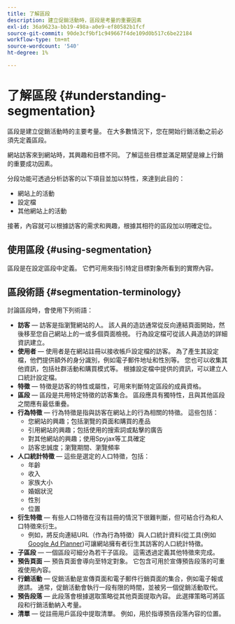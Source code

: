 ```yaml
---
title: 了解區段
description: 建立促銷活動時，區段是考量的重要因素
exl-id: 36a9623a-bb19-498a-a0e9-ef80582b1fcf
source-git-commit: 90de3cf9bf1c949667f4de109d0b517c6be22184
workflow-type: tm+mt
source-wordcount: '540'
ht-degree: 1%

---
```


# 了解區段 {#understanding-segmentation}

區段是建立促銷活動時的主要考量。 在大多數情況下，您在開始行銷活動之前必須先定義區段。

網站訪客來到網站時，其興趣和目標不同。 了解這些目標並滿足期望是線上行銷的重要成功因素。

分段功能可透過分析訪客的以下項目並加以特性，來達到此目的：

* 網站上的活動
* 設定檔
* 其他網站上的活動

接著，內容就可以根據訪客的需求和興趣，根據其相符的區段加以明確定位。

## 使用區段 {#using-segmentation}

區段是在設定區段中定義。 它們可用來指引特定目標對象所看到的實際內容。<!--Segments are defined in [Configuring Segmentation](/help/sites-administering/campaign-segmentation.md). They are used to steer the actual content seen by a specific target audience.-->

## 區段術語 {#segmentation-terminology}

討論區段時，會使用下列術語：

* **訪客**  — 訪客是指瀏覽網站的人。 該人員的造訪通常從反向連結頁面開始，然後移至您自己網站上的一或多個頁面檢視。 行為設定檔可從該人員造訪的詳細資訊建立。
* **使用者**  — 使用者是在網站註冊以接收帳戶設定檔的訪客。 為了產生其設定檔，他們提供額外的身分識別，例如電子郵件地址和性別等。 您也可以收集其他資訊，包括社群活動和購買模式等。 根據設定檔中提供的資訊，可以建立人口統計設定檔。
* **特徵**  — 特徵是訪客的特性或屬性，可用來判斷特定區段的成員資格。
* **區段**  — 區段是共用特定特徵的訪客集合。 區段應具有獨特性，且與其他區段之間應有最低重疊。
* **行為特徵**  — 行為特徵是指與訪客在網站上的行為相關的特徵。 這些包括：
   * 您網站的興趣；包括瀏覽的頁面和購買的產品
   * 引用網站的興趣；包括使用的搜索詞或點擊的廣告
   * 對其他網站的興趣；使用Spyjax等工具確定
   * 訪客忠誠度；瀏覽期間、瀏覽頻率
* **人口統計特徵**  — 這些是選定的人口特徵，包括：
   * 年齡
   * 收入
   * 家族大小
   * 婚姻狀況
   * 性別
   * 位置
* **衍生特徵**  — 有些人口特徵在沒有註冊的情況下很難判斷，但可結合行為和人口特徵來衍生。
   * 例如，將反向連結URL（作為行為特徵）與人口統計資料(從工具(例如 [Google Ad Planner](https://www.google.com/adplanner/))可讓網站擁有者衍生其訪客的人口統計特徵。
* **子區段**  — 一個區段可細分為若干子區段。 這需透過定義其他特徵來完成。
* **預告頁面**  — 預告頁面會導向至特定對象。 它包含可用於宣傳預告段落的可重複使用內容。
* **行銷活動**  — 促銷活動是宣傳頁面和電子郵件行銷頁面的集合，例如電子報或邀請。 通常，促銷活動會執行一段有限的時間，並被另一個促銷活動取代。
* **預告段落**  — 此段落會根據選取策略從其他頁面提取內容。 此選擇策略可將區段和行銷活動納入考量。
* **清單**  — 從註冊用戶區段中提取清單。 例如，用於指導預告段落內容的位置。
